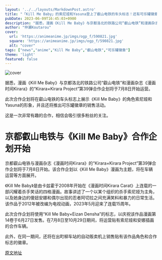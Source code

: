 ```yaml
---
layout: '../../layouts/MarkdownPost.astro'
title: "「Kill Me Baby」的索尼娅和Yasuna登上了叡山电铁的车头标志！还有可乐罐徽章的销售活动"
pubDate: 2023-06-09T16:45:03+0900
description: "据悉，漫画《Kill Me Baby》与京都洛北的铁路公司“叡山电铁”和漫画杂志《漫画时间Kirara》的“Kirara×Kirara Project”第39弹合作企划将于7月8日开始运营。"
author: "仲瀬Koutarou"
cover:
  url: 'https://animeanime.jp/imgs/ogp_f/590821.jpg'
  square: 'https://animeanime.jp/imgs/ogp_f/590821.jpg'
  alt: "cover"
tags: ["news","anime","Kill Me Baby","叡山电铁","可乐罐徽章"]
theme: 'light'
featured: false
---
```


![cover](https://animeanime.jp/imgs/ogp_f/590821.jpg)

据悉，漫画《Kill Me Baby》与京都洛北的铁路公司“叡山电铁”和漫画杂志《漫画时间Kirara》的“Kirara×Kirara Project”第39弹合作企划将于7月8日开始运营。

此次合作企划将在叡山电铁的车头标志上展示《Kill Me Baby》的角色索尼娅和Yasuna的形象，并且还将推出可乐罐徽章的销售活动。

这是一次非常有趣的合作，相信会吸引很多粉丝的关注。

# 京都叡山电铁与《Kill Me Baby》合作企划开始

京都叡山电铁与漫画杂志《漫画时间Kirara》的“Kirara×Kirara Project”第39弹合作企划将于7月8日开始。该合作企划以《Kill Me Baby》漫画为主题，将在车辆运营等方面展开。 

《Kill Me Baby》是由卡兹霍于2008年开始在《漫画时间Kirara Carat》上连载的一部闪耀着杀手笑话的四格漫画。故事讲述了一个以某个组织的杀手索尼娅为主角，以及她身边的傻妞安娜和偶尔出现的忍者阿切拉之间充满笑料和暴力的日常生活。该作品于2012年被改编为电视动画，2023年5月迎来了连载15周年。

此次合作企划将使用“Kill Me Baby×Eizan Densha”的标志，以庆祝该作品漫画第14卷于6月27日发售。在7月8日至10月29日期间，将运营贴有索尼娅和安娜插画的合作车辆。

此外，在同一期间，还将在出町柳车站的自动贩卖机上销售贴有该作品角色和合作标志的徽章。

  [原文地址](https://animeanime.jp/article/2023/06/09/77832.html)